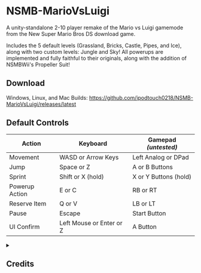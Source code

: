 # NSMB-MarioVsLuigi
A unity-standalone 2-10 player remake of the Mario vs Luigi gamemode from the New Super Mario Bros DS download game. 

Includes the 5 default levels (Grassland, Bricks, Castle, Pipes, and Ice), along with two custom levels: Jungle and Sky! 
All powerups are implemented and fully faithful to their originals, along with the addition of NSMBWii's Propeller Suit!

## Download

Windows, Linux, and Mac Builds: https://github.com/ipodtouch0218/NSMB-MarioVsLuigi/releases/latest

## Default Controls
| Action | Keyboard | Gamepad *(untested)* |
| --- | --- | --- |
| Movement | WASD or Arrow Keys | Left Analog or DPad |
| Jump | Space or Z | A or B Buttons |
| Sprint | Shift or X (hold) | X or Y Buttons (hold) |
| Powerup Action | E or C | RB or RT |
| Reserve Item | Q or V | LB or LT |
| Pause | Escape | Start Button |
| UI Confirm | Left Mouse or Enter or Z | A Button |

<details>
  <summary><h2>Credits</h2></summary>

### Original Content:
* New Super Mario Bros
* Super Mario Maker 2

### Contributors:
* [@ipodtouch0218](https://github.com/ipodtouch0218)
* [@GradedWarrior](https://github.com/GradedWarrior)

### Rippers:
  
* Demon2Warrier (Background)
* VentureSonic (Background)
* Poudink (Tiles)
* Someone (Tiles)
* Hiccup (Tiles)
* Jouv (Tiles)
* Symbolcom (Enemies)
* Mr. C (Enemies)
* Ragey (Enemies)
* Technokami (Enemies)
* A Refracted Swindler (UI)
* Treeki (UI)
* Double S (Models)
* KartMakerBrosU (Models)
* TeridaxXDOO1 (Models
* Skarph (Models/Sound)
* LukeWarnut (Sound)
* Luke Hackett (Sound)
  
### Playtesters:
  
* Skarph
* Celerity_cat
* chriswizard
* ExecuteOrder_66
* Leanpanther
</details>
